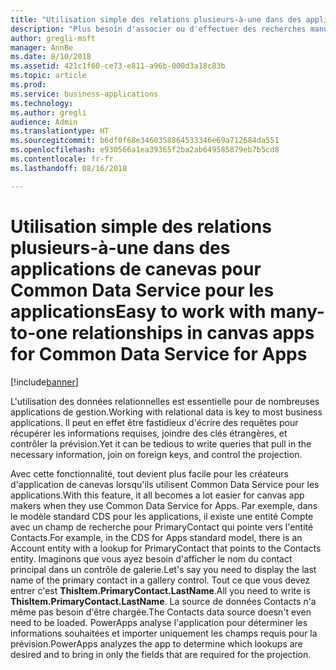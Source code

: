 ```yaml
---
title: "Utilisation simple des relations plusieurs-à-une dans des applications de canevas pour Common Data Service pour les applications"
description: "Plus besoin d'associer ou d'effectuer des recherches manuellement. PowerApps développe automatiquement les relations plusieurs-à-une, ainsi les informations sont à portée de main."
author: gregli-msft
manager: AnnBe
ms.date: 8/10/2018
ms.assetid: 421c1f60-ce73-e811-a96b-000d3a18c83b
ms.topic: article
ms.prod: 
ms.service: business-applications
ms.technology: 
ms.author: gregli
audience: Admin
ms.translationtype: HT
ms.sourcegitcommit: b6df0f68e3460358864533346e69a712684da551
ms.openlocfilehash: e930566a1ea39365f2ba2ab649585879eb7b5cd8
ms.contentlocale: fr-fr
ms.lasthandoff: 08/16/2018

---
```

# <a name="easy-to-work-with-many-to-one-relationships-in-canvas-apps-for-common-data-service-for-apps"></a><span data-ttu-id="7604b-104">Utilisation simple des relations plusieurs-à-une dans des applications de canevas pour Common Data Service pour les applications</span><span class="sxs-lookup"><span data-stu-id="7604b-104">Easy to work with many-to-one relationships in canvas apps for Common Data Service for Apps</span></span>


[!include[banner](../../includes/banner.md)]

<span data-ttu-id="7604b-105">L'utilisation des données relationnelles est essentielle pour de nombreuses applications de gestion.</span><span class="sxs-lookup"><span data-stu-id="7604b-105">Working with relational data is key to most business applications.</span></span> <span data-ttu-id="7604b-106">Il peut en effet être fastidieux d'écrire des requêtes pour récupérer les informations requises, joindre des clés étrangères, et contrôler la prévision.</span><span class="sxs-lookup"><span data-stu-id="7604b-106">Yet it can be tedious to write queries that pull in the necessary information, join on foreign keys, and control the projection.</span></span>

<span data-ttu-id="7604b-107">Avec cette fonctionnalité, tout devient plus facile pour les créateurs d'application de canevas lorsqu'ils utilisent Common Data Service pour les applications.</span><span class="sxs-lookup"><span data-stu-id="7604b-107">With this feature, it all becomes a lot easier for canvas app makers when they use Common Data Service for Apps.</span></span> <span data-ttu-id="7604b-108">Par exemple, dans le modèle standard CDS pour les applications, il existe une entité Compte avec un champ de recherche pour PrimaryContact qui pointe vers l'entité Contacts.</span><span class="sxs-lookup"><span data-stu-id="7604b-108">For example, in the CDS for Apps standard model, there is an Account entity with a lookup for PrimaryContact that points to the Contacts entity.</span></span> <span data-ttu-id="7604b-109">Imaginons que vous ayez besoin d'afficher le nom du contact principal dans un contrôle de galerie.</span><span class="sxs-lookup"><span data-stu-id="7604b-109">Let's say you need to display the last name of the primary contact in a gallery control.</span></span> <span data-ttu-id="7604b-110">Tout ce que vous devez entrer c'est **ThisItem.PrimaryContact.LastName**.</span><span class="sxs-lookup"><span data-stu-id="7604b-110">All you need to write is **ThisItem.PrimaryContact.LastName**.</span></span> <span data-ttu-id="7604b-111">La source de données Contacts n'a même pas besoin d'être chargée.</span><span class="sxs-lookup"><span data-stu-id="7604b-111">The Contacts data source doesn't even need to be loaded.</span></span> <span data-ttu-id="7604b-112">PowerApps analyse l'application pour déterminer les informations souhaitées et importer uniquement les champs requis pour la prévision.</span><span class="sxs-lookup"><span data-stu-id="7604b-112">PowerApps analyzes the app to determine which lookups are desired and to bring in only the fields that are required for the projection.</span></span>

